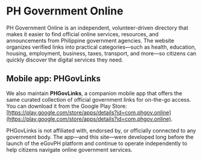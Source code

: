 # PH Government Online

PH Government Online is an independent, volunteer-driven directory that makes it easier to find official online services, resources, and announcements from Philippine government agencies. The website organizes verified links into practical categories—such as health, education, housing, employment, business, taxes, transport, and more—so citizens can quickly discover the digital services they need.

## Mobile app: PHGovLinks

We also maintain **PHGovLinks**, a companion mobile app that offers the same curated collection of official government links for on-the-go access. You can download it from the Google Play Store: [https://play.google.com/store/apps/details?id=com.phgov.online](https://play.google.com/store/apps/details?id=com.phgov.online).

PHGovLinks is not affiliated with, endorsed by, or officially connected to any government body. The app—and this site—were developed long before the launch of the eGovPH platform and continue to operate independently to help citizens navigate online government services.
